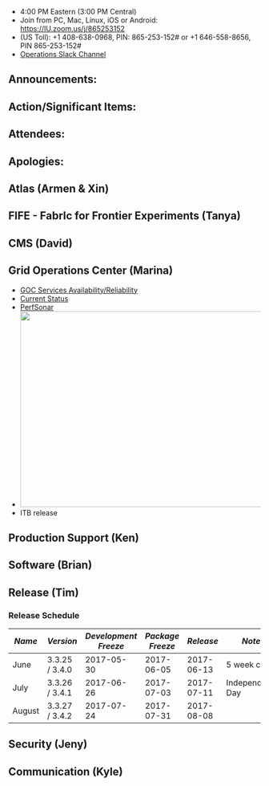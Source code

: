    * 4:00 PM Eastern (3:00 PM Central)
   * Join from PC, Mac, Linux, iOS or Android: https://IU.zoom.us/j/865253152
   * (US Toll): +1 408-638-0968, PIN: 865-253-152# or +1 646-558-8656, PIN 865-253-152#
   * [Operations Slack Channel](https://opensciencegrid.slack.com/messages/C5GAYBGA0/)
   
## Announcements: 
 
## Action/Significant Items: 

## Attendees: 

## Apologies:

## Atlas (Armen & Xin)

## FIFE - FabrIc for Frontier Experiments (Tanya)
   
## CMS (David)

## Grid Operations Center (Marina)
   * [GOC Services Availability/Reliability](http://tinyurl.com/pre26vw)
   * [Current Status](http://monitor.grid.iu.edu/availability/production.html)
   * [PerfSonar](http://maddash.aglt2.org/maddash-webui/index.cgi?dashboard=OSG\%20Grid\%20Operations\%20Center\%20Test\%20Mesh\%20Config)
   * <img src="http://steige.grid.iu.edu/steige/19Jun2017.osg-flock.png" width='630' height='390'  /><br>
   * ITB release
   
## Production Support (Ken)   
   
## Software (Brian)

## Release (Tim)
### Release Schedule
| *Name* | *Version* | *Development Freeze* | *Package Freeze* | *Release* | *Notes* |
| ------ | --------- | -------------------- | ---------------- | --------- | ------- |
| June | 3.3.25 / 3.4.0 | 2017-05-30 | 2017-06-05 | 2017-06-13 | 5 week cycle |
| July | 3.3.26 / 3.4.1 | 2017-06-26 | 2017-07-03 | 2017-07-11 | Independence Day |
| August | 3.3.27 / 3.4.2 | 2017-07-24 | 2017-07-31 | 2017-08-08 | |

## Security (Jeny)

## Communication (Kyle)
